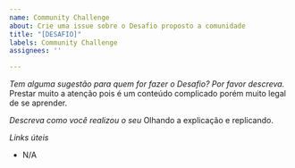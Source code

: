 ```yaml
---
name: Community Challenge
about: Crie uma issue sobre o Desafio proposto a comunidade
title: "[DESAFIO]"
labels: Community Challenge
assignees: ''

---
```


*Tem alguma sugestão para quem for fazer o Desafio? Por favor descreva.*
Prestar muito a atenção pois é um conteúdo complicado porém muito legal de se aprender.

*Descreva como você realizou o seu*
Olhando a explicação e replicando.

*Links úteis*
- N/A
